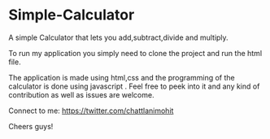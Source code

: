 # Simple-Calculator
A simple Calculator that lets you add,subtract,divide and multiply.

To run my application you simply need to clone the project and run the html file.

The application is made using html,css and the programming of the calculator is done using javascript .
Feel free to peek into it and any kind of contribution as well as issues are welcome.

Connect to me: https://twitter.com/chattlanimohit

Cheers guys!

